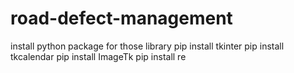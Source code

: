 # road-defect-management

install python package for those library
pip install tkinter
pip install tkcalendar
pip install ImageTk
pip install re